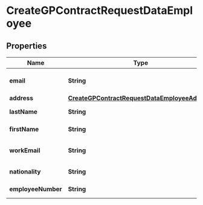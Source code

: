 

# CreateGPContractRequestDataEmployee


## Properties

| Name | Type | Description | Notes |
|------------ | ------------- | ------------- | -------------|
|**email** | **String** | Worker&#39;s email address. |  |
|**address** | [**CreateGPContractRequestDataEmployeeAddress**](CreateGPContractRequestDataEmployeeAddress.md) |  |  |
|**lastName** | **String** | Employee&#39;s last name. |  |
|**firstName** | **String** | Employee&#39;s first name. |  |
|**workEmail** | **String** | Worker&#39;s email address. |  |
|**nationality** | **String** | Employee&#39;s nationality. |  [optional] |
|**employeeNumber** | **String** | Employee&#39;s number. |  [optional] |



